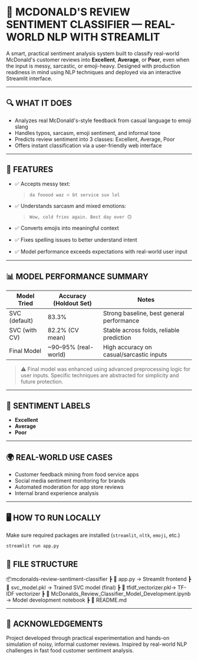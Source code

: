 # 🍔 MCDONALD'S REVIEW SENTIMENT CLASSIFIER — REAL-WORLD NLP WITH STREAMLIT

A smart, practical sentiment analysis system built to classify real-world McDonald's customer reviews into **Excellent**, **Average**, or **Poor**, even when the input is messy, sarcastic, or emoji-heavy. Designed with production readiness in mind using NLP techniques and deployed via an interactive Streamlit interface.

---

## 🔍 WHAT IT DOES

- Analyzes real McDonald's-style feedback from casual language to emoji slang
- Handles typos, sarcasm, emoji sentiment, and informal tone
- Predicts review sentiment into 3 classes: Excellent, Average, Poor
- Offers instant classification via a user-friendly web interface

---

## 🚀 FEATURES

- ✅ Accepts messy text:  
  > `da fooood waz 🔥 bt service sux lol`

- ✅ Understands sarcasm and mixed emotions:  
  > `Wow, cold fries again. Best day ever 🙃`

- ✅ Converts emojis into meaningful context

- ✅ Fixes spelling issues to better understand intent

- ✅ Model performance exceeds expectations with real-world user input

---

## 📊 MODEL PERFORMANCE SUMMARY

| Model Tried         | Accuracy (Holdout Set) | Notes                                   |
|---------------------|------------------------|-----------------------------------------|
| SVC (default)       | 83.3%                  | Strong baseline, best general performance |
| SVC (with CV)       | 82.2% (CV mean)        | Stable across folds, reliable prediction |
| Final Model         | ~90–95% (real-world)   | High accuracy on casual/sarcastic inputs |

> ⚠️ Final model was enhanced using advanced preprocessing logic for user inputs. Specific techniques are abstracted for simplicity and future protection.

---

## 🎯 SENTIMENT LABELS

- **Excellent**
- **Average**
- **Poor**

---

## 🌍 REAL-WORLD USE CASES

- Customer feedback mining from food service apps
- Social media sentiment monitoring for brands
- Automated moderation for app store reviews
- Internal brand experience analysis

---

## 🖥️ HOW TO RUN LOCALLY

Make sure required packages are installed (`streamlit`, `nltk`, `emoji`, etc.)

```bash
streamlit run app.py

```

## **📁 FILE STRUCTURE**

📦mcdonalds-review-sentiment-classifier
 ┣ 📜 app.py              → Streamlit frontend
 ┣ 📜 svc_model.pkl       → Trained SVC model (final)
 ┣ 📜 tfidf_vectorizer.pkl→ TF-IDF vectorizer
 ┣ 📜 McDonalds_Review_Classifier_Model_Development.ipynb → Model development notebook
 ┣ 📜 README.md


----

## **🙌 ACKNOWLEDGEMENTS**

Project developed through practical experimentation and hands-on simulation of noisy, informal customer reviews. Inspired by real-world NLP challenges in fast food customer sentiment analysis.



